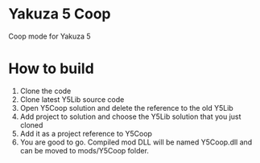 # Yakuza 5 Coop
 Coop mode for Yakuza 5
 
# How to build
1) Clone the code
2) Clone latest Y5Lib source code
3) Open Y5Coop solution and delete the reference to the old Y5Lib
4) Add project to solution and choose the Y5Lib solution that you just cloned
5) Add it as a project reference to Y5Coop
6) You are good to go. Compiled mod DLL will be named Y5Coop.dll and can be moved to mods/Y5Coop folder.
